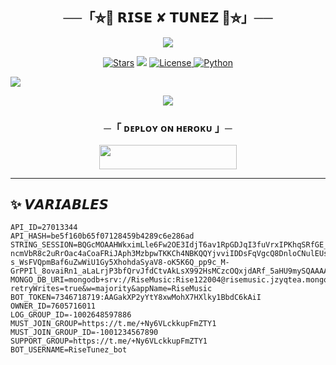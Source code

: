 
<h2 align="center">
    ──「⛦🦋 𝗥𝗜𝗦𝗘 ✘ 𝗧𝗨𝗡𝗘𝗭 🦋⛦」──
</h2>

<p align="center">
  <img src="https://telegra.ph/file/d02b81736a7e9519c6386.jpg">
</p>

<p align="center">
<a href="https://github.com/NextBillionRise/RISETunez/stargazers"><img src="https://img.shields.io/github/stars/NextBillionRise/RISETunez?color=black&logo=github&logoColor=black&style=for-the-badge" alt="Stars" /></a>
<a href="https://github.com/NextBillionRise/RISETunez/network/members"> <img src="https://img.shields.io/github/forks/NextBillionRise/RISETunez?color=black&logo=github&logoColor=black&style=for-the-badge" /></a>
<a href="https://github.com/NextBillionRise/RISETunez/blob/master/LICENSE"> <img src="https://img.shields.io/badge/License-MIT-blueviolet?style=for-the-badge" alt="License" /> </a>
<a href="https://www.python.org/"> <img src="https://img.shields.io/badge/Written%20in-Python-orange?style=for-the-badge&logo=python" alt="Python" /> </a>
</p>

<img src="https://readme-typing-svg.herokuapp.com?color=FF0000&width=420&lines=♦+𝗛𝗘𝗥𝗢𝗞𝗨+𝗗𝗘𝗣𝗟𝗢𝗬+𝗦𝗨𝗣𝗣𝗢𝗥𝗧𝗘𝗗;❤️+𝗠𝗔𝗗𝗘+𝗪𝗜𝗧𝗛+𝗣𝗔𝗦𝗦𝗜𝗢𝗡+𝗕𝗬+𝗥𝗜𝗦𝗘">

<p align="center">
  <img src="https://telegra.ph/file/925eade709484516c5fe3.jpg">
</p>

<h3 align="center">
    ─「 ᴅᴇᴩʟᴏʏ ᴏɴ ʜᴇʀᴏᴋᴜ 」─
</h3>

<p align="center"><a href="https://dashboard.heroku.com/new?template=https://github.com/NextBillionRise/RISETunez"> <img src="https://img.shields.io/badge/Deploy%20On%20Heroku-black?style=for-the-badge&logo=heroku" width="220" height="38.45"/></a></p>

---

## ✨ 𝙑𝘼𝙍𝙄𝘼𝘽𝙇𝙀𝙎

```env
API_ID=27013344
API_HASH=be5f160b65f07128459b4289c6e286ad
STRING_SESSION=BQGcMOAAHWkximLle6Fw2OE3IdjT6av1RpGDJqI3fuVrxIPKhqSRfGE_OB2eL_fMWMw07O7UHrMLZsD3pemwDpMZkDgTgeYamZ4WIpplEvO9CXGPdPEykjZP1NbHummrYyXWdbNV-ncmVbR8c2uRrOac4aCoaFRiJAph3MzbpwTKKCh4NBKQQYjvviIDDsFqVgcQ8DnloCNulEUsteDDTNJjyQHsshXITAH0JBEHV-s_WsFVQpmBaf6uZwWiU1Gy5XhohdaSyaV8-oK5K6Q_pp9c_M-GrPPIl_8ovaiRn1_aLaLrjP3bfQrvJfdCtvAkLsX992HsMCzcOQxjdARf_5aHU9mySQAAAAHjEiQdAA
MONGO_DB_URI=mongodb+srv://RiseMusic:Rise122004@risemusic.jzyqtea.mongodb.net/?retryWrites=true&w=majority&appName=RiseMusic
BOT_TOKEN=7346718719:AAGakXP2yYtY8xwMohX7HXlky1BbdC6kAiI
OWNER_ID=7605716011
LOG_GROUP_ID=-1002648597886
MUST_JOIN_GROUP=https://t.me/+Ny6VLckkupFmZTY1
MUST_JOIN_GROUP_ID=-1001234567890
SUPPORT_GROUP=https://t.me/+Ny6VLckkupFmZTY1
BOT_USERNAME=RiseTunez_bot

